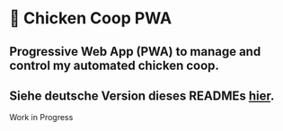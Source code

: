 # :chicken: Chicken Coop PWA
Progressive Web App (PWA) to manage and control my automated chicken coop.
---
Siehe deutsche Version dieses READMEs [hier](./README.md).
---

Work in Progress